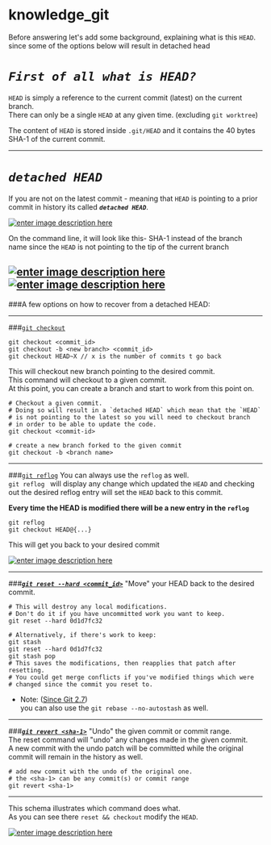# knowledge_git

Before answering let's add some background, explaining what is this `HEAD`. since some of the options below will result in detached head

***`First of all what is HEAD?`***
==================================

`HEAD` is simply a reference to the current commit (latest) on the current branch.  
There can only be a single `HEAD` at any given time. (excluding `git worktree`)

The content of `HEAD` is stored inside `.git/HEAD` and it contains the 40 bytes SHA-1 of the current commit.

---
***`detached HEAD`***
===
If you are not on the latest commit - meaning that `HEAD` is pointing to a prior commit in history its called ***`detached HEAD`***.

[![enter image description here][1]][1]

On the command line, it will look like this- SHA-1 instead of the branch name since the `HEAD` is not pointing to the tip of the current branch

[![enter image description here][3]][3]
[![enter image description here][2]][2]
---
###A few options on how to recover from a detached HEAD:

---
###[`git checkout`](https://git-scm.com/docs/git-checkout)
    
    git checkout <commit_id>
    git checkout -b <new branch> <commit_id>
    git checkout HEAD~X // x is the number of commits t go back

This will checkout new branch pointing to the desired commit.  
This command will checkout to a given commit.     
At this point, you can create a branch and start to work from this point on.

    # Checkout a given commit. 
    # Doing so will result in a `detached HEAD` which mean that the `HEAD`
    # is not pointing to the latest so you will need to checkout branch
    # in order to be able to update the code.
    git checkout <commit-id>
    
    # create a new branch forked to the given commit
    git checkout -b <branch name>

---

###[`git reflog`](https://git-scm.com/docs/git-reflog)
You can always use the `reflog` as well.  
`git reflog ` will display any change which updated the `HEAD` and checking out the desired reflog entry will set the `HEAD` back to this commit. 

**Every time the HEAD is modified there will be a new entry in the `reflog`**


    git reflog
    git checkout HEAD@{...}
    
This will get you back to your desired commit

[![enter image description here][4]][4]

---

###***[`git reset --hard <commit_id>`](https://git-scm.com/docs/git-reset)***
"Move" your HEAD back to the desired commit.

<!-- language: lang-sh -->

    # This will destroy any local modifications.
    # Don't do it if you have uncommitted work you want to keep.
    git reset --hard 0d1d7fc32

    # Alternatively, if there's work to keep:
    git stash
    git reset --hard 0d1d7fc32
    git stash pop
    # This saves the modifications, then reapplies that patch after resetting.
    # You could get merge conflicts if you've modified things which were
    # changed since the commit you reset to.

- Note: ([Since Git 2.7][5])  
you can also use the `git rebase --no-autostash` as well.

---

###***[`git revert <sha-1>`](https://git-scm.com/docs/git-revert)***
"Undo" the given commit or commit range.  
The reset command will "undo" any changes made in the given commit.  
A new commit with the undo patch will be committed while the original commit will remain in the history as well.

<!-- language: lang-sh -->
    
    # add new commit with the undo of the original one.
    # the <sha-1> can be any commit(s) or commit range
    git revert <sha-1>

---

This schema illustrates which command does what.  
As you can see there `reset && checkout` modify the `HEAD`.

[![enter image description here][6]][6]


  [1]: http://i.stack.imgur.com/OlavO.png
  [2]: http://i.stack.imgur.com/U0l3s.png
  [3]: https://i.stack.imgur.com/qplvo.png
  [4]: http://i.stack.imgur.com/atW9w.png
  [5]:https://github.com/git/git/blob/master/Documentation/RelNotes/2.7.0.txt
  [6]: http://i.stack.imgur.com/NuThL.png

